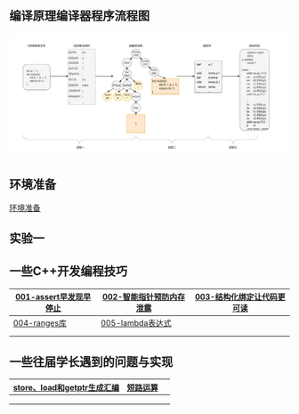 ## 编译原理编译器程序流程图

![编译器结构概述图](./assets/编译器结构概述图.svg)

## 环境准备

[环境准备](环境配置.md)

## 实验一



## 一些C++开发编程技巧

| [001-assert早发现早停止](skills/001-早发现早停止.md) | [002-智能指针预防内存泄露](skills/002-智能指针预防内存泄露.md) | [003-结构化绑定让代码更可读](skills/003-结构化绑定让代码更可读.md) |
| ---------------------------------------------------- | ------------------------------------------------------------ | ------------------------------------------------------------ |
| [004-ranges库](skills/004-ranges库.md)               | [005-lambda表达式](skills/005-lambda表达式.md)               |                                                              |
|                                                      |                                                              |                                                              |
|                                                      |                                                              |                                                              |

## 一些往届学长遇到的问题与实现

| [store、load和getptr生成汇编](Q&A/store、load和getptr生成汇编.md) | [短路运算](Q&A/短路运算.md) |      |
| ------------------------------------------------------------ | --------------------------- | ---- |
|                                                              |                             |      |
|                                                              |                             |      |
|                                                              |                             |      |


